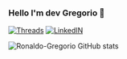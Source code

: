 ### Hello I'm dev Gregorio 🤙
[![Threads](https://img.shields.io/badge/Twitter-1DA1F2?style=for-the-badge&logo=twitter&logoColor=white)](https://www.threads.net/@_.greg._.28)
[![LinkedIN](https://img.shields.io/badge/LinkedIn-0077B5?style=for-the-badge&logo=linkedin&logoColor=white)](https://www.linkedin.com/in/ronaldo-candido-dev)

![Ronaldo-Gregorio GitHub stats](https://github-readme-stats.vercel.app/api?username=Ronaldo-Gregorio&show_icons=true&theme=gruvbox)
